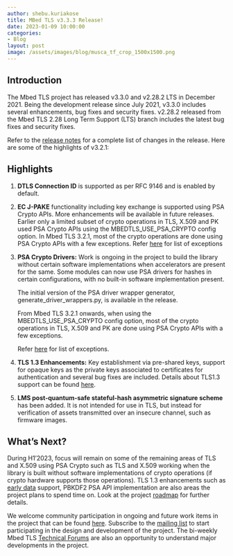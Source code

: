 ```yaml
---
author: shebu.kuriakose
title: MBed TLS v3.3.3 Release! 
date: 2023-01-09 10:00:00
categories:
- Blog
layout: post
image: /assets/images/blog/musca_tf_crop_1500x1500.png
---
```


Introduction
------------

The Mbed TLS project has released v3.3.0 and v2.28.2 LTS in December 2021. Being the development release since July 2021, v3.3.0 includes several enhancements, bug fixes and security fixes. v2.28.2 released from the Mbed TLS 2.28 Long Term Support (LTS) branch includes the latest bug fixes and security fixes.

Refer to the [release notes](https://github.com/Mbed-TLS/mbedtls/releases/tag/v3.3.0) for a complete list of changes in the release. Here are some of the highlights of v3.2.1:

Highlights 
----------

1. **DTLS Connection ID** is supported as per RFC 9146 and is enabled by default. 

2. **EC J-PAKE** functionality including key exchange is supported using PSA Crypto APIs. More enhancements will be available in future releases.     Earlier only a limited subset of crypto operations in TLS, X.509 and PK used PSA Crypto APIs using the MBEDTLS_USE_PSA_CRYPTO config option. In Mbed TLS 3.2.1, most of the crypto operations are done using PSA Crypto APIs with a few exceptions. Refer [here](https://github.com/Mbed-TLS/mbedtls/blob/development/docs/use-psa-crypto.md) for list of exceptions

3. **PSA Crypto Drivers:** Work is ongoing in the project to build the library without certain software implementations when accelerators are present for the same. Some modules can now use PSA drivers for hashes in certain configurations, with no built-in software implementation present.
    
    The initial version of the PSA driver wrapper generator, generate_driver_wrappers.py, is available in the release.
    
    From Mbed TLS 3.2.1 onwards, when using the MBEDTLS_USE_PSA_CRYPTO config option, most of the crypto operations in TLS, X.509 and PK are done using PSA Crypto APIs with a few exceptions. 
    
    Refer [here](https://github.com/Mbed-TLS/mbedtls/blob/development/docs/use-psa-crypto.md) for list of exceptions.

4. **TLS 1.3 Enhancements:** Key establishment via pre-shared keys, support for opaque keys as the private keys associated to certificates for authentication and several bug fixes are included. Details about TLS1.3 support can be found [here](https://github.com/Mbed-TLS/mbedtls/blob/development/docs/architecture/tls13-support.md).

5. **LMS post-quantum-safe stateful-hash asymmetric signature scheme** has been added. It is not intended for use in TLS, but instead for verification of assets transmitted over an insecure channel, such as firmware images.

What’s Next?
-----------
During H1’2023, focus will remain on some of the remaining areas of TLS and X.509 using PSA Crypto such as TLS and X.509 working when the library is built without software implementations of crypto operations (if crypto hardware supports those operations). TLS 1.3 enhancements such as [early data](https://github.com/orgs/Mbed-TLS/projects/1) support, PBKDF2 PSA API implementation are also areas the project plans to spend time on. Look at the project [roadmap](https://mbed-tls.readthedocs.io/en/latest/roadmap/) for further details.

We welcome community participation in ongoing and future work items in the project that can be found [here](https://github.com/orgs/Mbed-TLS/projects/1). Subscribe to the [mailing list](https://lists.trustedfirmware.org/mailman3/lists/mbed-tls.lists.trustedfirmware.org/) to start participating in the design and development of the project. The bi-weekly Mbed TLS [Technical Forums](https://www.trustedfirmware.org/meetings/mbed-tls-technical-forum/) are also an opportunity to understand major developments in the project.
